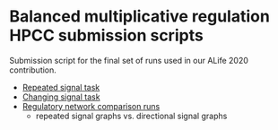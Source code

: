 # Balanced multiplicative regulation HPCC submission scripts

Submission script for the final set of runs used in our ALife 2020 contribution.

- [Repeated signal task](./alt-sig/)
- [Changing signal task](./chg-env/)
- [Regulatory network comparison runs](./graph-comp/)
  - repeated signal graphs vs. directional signal graphs
